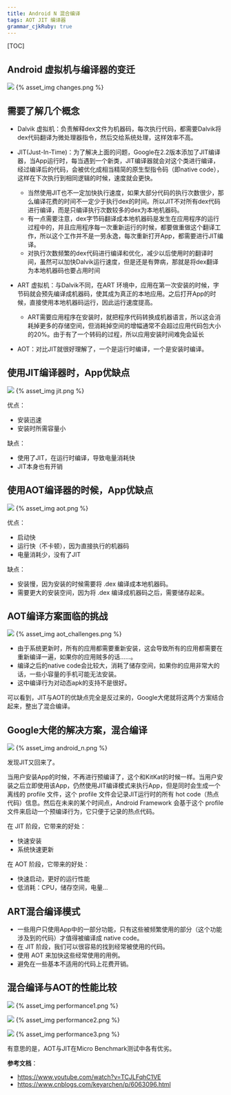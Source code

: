 ```yaml
---
title: Android N 混合编译
tags: AOT JIT 编译器
grammar_cjkRuby: true
---
```


[TOC]

## Android 虚拟机与编译器的变迁
![](./changes.png)
{% asset_img changes.png %}

## 需要了解几个概念
-  Dalvik 虚拟机：负责解释dex文件为机器码，每次执行代码，都需要Dalvik将dex代码翻译为微处理器指令，然后交给系统处理，这样效率不高。
    
-  JIT(Just-In-Time)：为了解决上面的问题，Google在2.2版本添加了JIT编译器，当App运行时，每当遇到一个新类，JIT编译器就会对这个类进行编译，经过编译后的代码，会被优化成相当精简的原生型指令码（即native code），这样在下次执行到相同逻辑的时候，速度就会更快。
    - 当然使用JIT也不一定加快执行速度，如果大部分代码的执行次数很少，那么编译花费的时间不一定少于执行dex的时间。所以JIT不对所有dex代码进行编译，而是只编译执行次数较多的dex为本地机器码。
    - 有一点需要注意，dex字节码翻译成本地机器码是发生在应用程序的运行过程中的，并且应用程序每一次重新运行的时候，都要做重做这个翻译工作，所以这个工作并不是一劳永逸，每次重新打开App，都需要进行JIT编译。
    - 对执行次数频繁的dex代码进行编译和优化，减少以后使用时的翻译时间，虽然可以加快Dalvik运行速度，但是还是有弊病，那就是将dex翻译为本地机器码也要占用时间
-  ART 虚拟机：与Dalvik不同，在ART 环境中，应用在第一次安装的时候，字节码就会预先编译成机器码，使其成为真正的本地应用。之后打开App的时候，直接使用本地机器码运行，因此运行速度提高。
    - ART需要应用程序在安装时，就把程序代码转换成机器语言，所以这会消耗掉更多的存储空间，但消耗掉空间的增幅通常不会超过应用代码包大小的20%。由于有了一个转码的过程，所以应用安装时间难免会延长
-  AOT：对比JIT就很好理解了，一个是运行时编译，一个是安装时编译。

## 使用JIT编译器时，App优缺点

![](./JIT.png)
{% asset_img jit.png %}

优点：

- 安装迅速
- 安装时所需容量小

缺点：

- 使用了JIT，在运行时编译，导致电量消耗快
- JIT本身也有开销

## 使用AOT编译器的时候，App优缺点

![](./AOT.png)
{% asset_img aot.png %}

优点：

- 启动快
- 运行快（不卡顿），因为直接执行的机器码
- 电量消耗少，没有了JIT

缺点：

- 安装慢，因为安装的时候需要将 .dex 编译成本地机器码。
- 需要更大的安装空间，因为将 .dex 编译成机器码之后，需要储存起来。

## AOT编译方案面临的挑战

![](./aot_challenges.PNG)
{% asset_img aot_challenges.png %}

- 由于系统更新时，所有的应用都需要重新安装，这会导致所有的应用都需要在重新编译一遍，如果你的应用贼多的话......。
- 编译之后的native code会比较大，消耗了储存空间，如果你的应用非常大的话，一些小容量的手机可能无法安装。
- 这中编译行为对动态apk的支持不是很好。

可以看到，JIT与AOT的优缺点完全是反过来的，Google大佬就将这两个方案结合起来，整出了混合编译。

## Google大佬的解决方案，混合编译

![](./android_n.png)
{% asset_img android_n.png %}

发现JIT又回来了。

当用户安装App的时候，不再进行预编译了，这个和KitKat的时候一样。当用户安装之后立即使用该App，仍然使用JIT编译模式来执行App，但是同时会生成一个离线的 profile 文件，这个 profile 文件会记录JIT运行时的所有 hot code（热点代码）信息。然后在未来的某个时间点，Android Framework 会基于这个 profile 文件来启动一个预编译行为，它只便于记录的热点代码。

在 JIT 阶段，它带来的好处：

- 快速安装
- 系统快速更新

在 AOT 阶段，它带来的好处：

- 快速启动，更好的运行性能
- 低消耗：CPU，储存空间，电量...

## ART混合编译模式

- 一些用户只使用App中的一部分功能，只有这些被频繁使用的部分（这个功能涉及到的代码）才值得被编译成 native code。
- 在 JIT 阶段，我们可以很容易的找到经常被使用的代码。
- 使用 AOT 来加快这些经常使用的用例。
- 避免在一些基本不适用的代码上花费开销。

## 混合编译与AOT的性能比较

![](./performance1.png)
{% asset_img performance1.png %}

![](./performance2.png)
{% asset_img performance2.png %}

![](./performance3.PNG)
{% asset_img performance3.png %}

有意思的是，AOT与JIT在Micro Benchmark测试中各有优劣。



**参考文档**：
- https://www.youtube.com/watch?v=TCJLFqhC1VE
- https://www.cnblogs.com/keyarchen/p/6063096.html